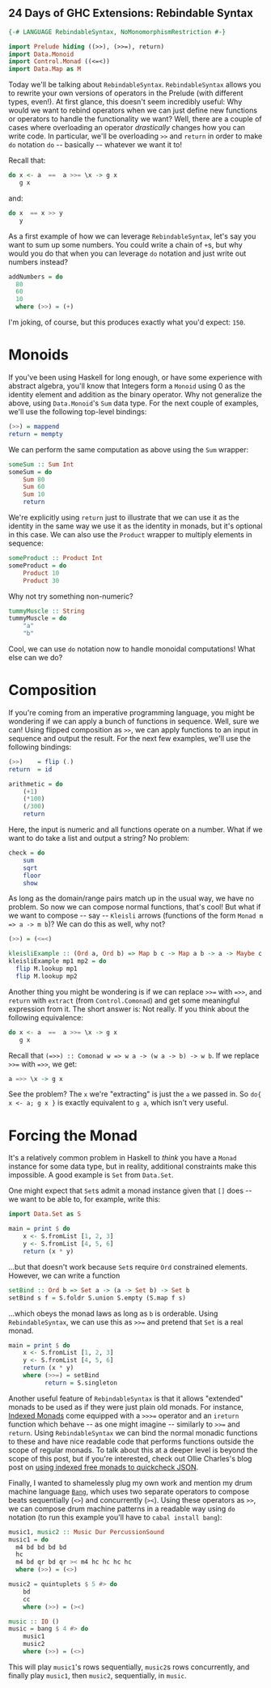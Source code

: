 ## 24 Days of GHC Extensions: Rebindable Syntax

```haskell
{-# LANGUAGE RebindableSyntax, NoMonomorphismRestriction #-}

import Prelude hiding ((>>), (>>=), return)
import Data.Monoid
import Control.Monad ((<=<))
import Data.Map as M
```

Today we'll be talking about `RebindableSyntax`. `RebindableSyntax` allows you to rewrite your own versions of operators in the Prelude (with different types, even!). At first glance, this doesn't seem incredibly useful: Why would we want to rebind operators when we can just define new functions or operators to handle the functionality we want? Well, there are a couple of cases where overloading an operator *drastically* changes how you can write code. In particular, we'll be overloading `>>` and `return` in order to make `do` notation `do` -- basically -- whatever we want it to!

Recall that:

```haskell
do x <- a  ==  a >>= \x -> g x
   g x 
```

and:

```haskell
do x  == x >> y 
   y
```

As a first example of how we can leverage `RebindableSyntax`, let's say you want to sum up some numbers. You could write a chain of `+`s, but why would you do that when you can leverage `do` notation and just write out numbers instead?

```haskell
addNumbers = do
  80
  60
  10
  where (>>) = (+)
```

I'm joking, of course, but this produces exactly what you'd expect: `150`. 

# Monoids

If you've been using Haskell for long enough, or have some experience with abstract algebra, you'll know that Integers form a `Monoid` using 0 as the identity element and addition as the binary operator. Why not generalize the above, using `Data.Monoid`'s `Sum` data type. For the next couple of examples, we'll use the following top-level bindings:

```haskell
(>>) = mappend
return = mempty
```

We can perform the same computation as above using the `Sum` wrapper:

```haskell
someSum :: Sum Int
someSum = do
    Sum 80
    Sum 60
    Sum 10
    return
```

We're explicitly using `return` just to illustrate that we can use it as the identity in the same way we use it as the identity in monads, but it's optional in this case. We can also use the `Product` wrapper to multiply elements in sequence:

```haskell
someProduct :: Product Int
someProduct = do
    Product 10
    Product 30
```

Why not try something non-numeric?

```haskell
tummyMuscle :: String
tummyMuscle = do
    "a"
    "b"
```

Cool, we can use `do` notation now to handle monoidal computations! What else can we do?

# Composition

If you're coming from an imperative programming language, you might be wondering if we can apply a bunch of functions in sequence. Well, sure we can! Using flipped composition as `>>`, we can apply functions to an input in sequence and output the result. For the next few examples, we'll use the following bindings:

```haskell
(>>)    = flip (.)
return  = id
```

```haskell
arithmetic = do
    (+1)
    (*100)
    (/300)
    return
```

Here, the input is numeric and all functions operate on a number. What if we want to do take a list and output a string? No problem:

```haskell
check = do
    sum
    sqrt
    floor
    show
```

As long as the domain/range pairs match up in the usual way, we have no problem. So now we can compose normal functions, that's cool! But what if we want to compose -- say -- `Kleisli` arrows (functions of the form `Monad m => a -> m b`)? We can do this as well, why not?

```haskell
(>>) = (<=<)
```

```haskell
kleisliExample :: (Ord a, Ord b) => Map b c -> Map a b -> a -> Maybe c
kleisliExample mp1 mp2 = do
  flip M.lookup mp1
  flip M.lookup mp2
```

Another thing you might be wondering is if we can replace `>>=` with `=>>`, and `return` with `extract` (from `Control.Comonad`) and get some meaningful expression from it. The short answer is: Not really. If you think about the following equivalence: 

```haskell
do x <- a  ==  a >>= \x -> g x
   g x
```

Recall that `(=>>) :: Comonad w => w a -> (w a -> b) -> w b`. If we replace `>>=` with `=>>`, we get:

```haskell
a =>> \x -> g x
```

See the problem? The `x` we're "extracting" is just the `a` we passed in. So `do{ x <- a; g x }` is exactly equivalent to `g a`, which isn't very useful.

# Forcing the Monad

It's a relatively common problem in Haskell to *think* you have a `Monad` instance for some data type, but in reality, additional constraints make this impossible. A good example is `Set` from `Data.Set`.

One might expect that `Set`s admit a monad instance given that `[]` does -- we want to be able to, for example, write this:

```haskell
import Data.Set as S

main = print $ do
	x <- S.fromList [1, 2, 3]
	y <- S.fromList [4, 5, 6]
	return (x * y)
```

...but that doesn't work because `Set`s require `Ord` constrained elements. However, we can write a function

```haskell
setBind :: Ord b => Set a -> (a -> Set b) -> Set b
setBind s f = S.foldr S.union S.empty (S.map f s)
```

...which obeys the monad laws as long as `b` is orderable. Using `RebindableSyntax`, we can use this as `>>=` and pretend that `Set` is a real monad.

```haskell
main = print $ do
    x <- S.fromList [1, 2, 3]
    y <- S.fromList [4, 5, 6]
    return (x * y)
    where (>>=) = setBind
          return = S.singleton
```

Another useful feature of `RebindableSyntax` is that it allows "extended" monads to be used as if they were just plain old monads. For instance, [Indexed Monads](http://hackage.haskell.org/package/category-extras-0.53.1/docs/Control-Monad-Indexed.html#t:IxMonad) come equipped with a `>>>=` operator and an `ireturn` function which behave -- as one might imagine -- similarly to `>>=` and `return`. Using `RebindableSyntax` we can bind the normal monadic functions to these and have nice readable code that performs functions outside the scope of regular monads. To talk about this at a deeper level is beyond the scope of this post, but if you're interested, check out Ollie Charles's blog post on [using indexed free monads to quickcheck JSON](https://ocharles.org.uk/blog/posts/2013-11-24-using-indexed-free-monads-to-quickcheck-json.html).

Finally, I wanted to shamelessly plug my own work and mention my drum machine language [`Bang`](https://github.com/5outh/Bang), which uses two separate operators to compose beats sequentially (`<>`) and concurrently (`><`). Using these operators as `>>`, we can compose drum machine patterns in a readable way using `do` notation (to run this example you'll have to `cabal install bang`):

```haskell
music1, music2 :: Music Dur PercussionSound
music1 = do
  m4 bd bd bd bd
  hc
  m4 bd qr bd qr >< m4 hc hc hc hc
  where (>>) = (<>)

music2 = quintuplets $ 5 #> do 
    bd
    cc 
    where (>>) = (><)

music :: IO ()
music = bang $ 4 #> do
    music1
    music2
    where (>>) = (<>)
```

This will play `music1`'s rows sequentially, `music2`s rows concurrently, and finally play `music1`, then `music2`, sequentially, in `music`.